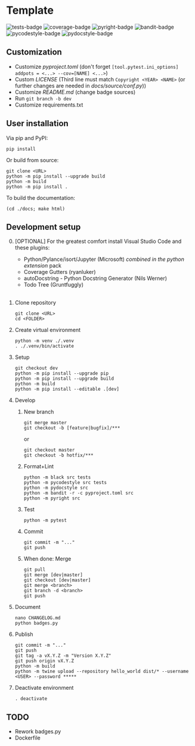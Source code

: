 # Template

![tests-badge](https://img.shields.io/endpoint?url=https%3A%2F%2Fraw.githubusercontent.com%2FAlexanderAuras%2Fpython_project_template%2Fmaster%2F.badges%2Fpytest.json)
![coverage-badge](https://img.shields.io/endpoint?url=https%3A%2F%2Fraw.githubusercontent.com%2FAlexanderAuras%2Fpython_project_template%2Fmaster%2F.badges%2Fpytest_cov.json)
![pyright-badge](https://img.shields.io/endpoint?url=https%3A%2F%2Fraw.githubusercontent.com%2FAlexanderAuras%2Fpython_project_template%2Fmaster%2F.badges%2Fpyright.json)
![bandit-badge](https://img.shields.io/endpoint?url=https%3A%2F%2Fraw.githubusercontent.com%2FAlexanderAuras%2Fpython_project_template%2Fmaster%2F.badges%2Fbandit.json)
![pycodestyle-badge](https://img.shields.io/endpoint?url=https%3A%2F%2Fraw.githubusercontent.com%2FAlexanderAuras%2Fpython_project_template%2Fmaster%2F.badges%2Fpycodestyle.json)
![pydocstyle-badge](https://img.shields.io/endpoint?url=https%3A%2F%2Fraw.githubusercontent.com%2FAlexanderAuras%2Fpython_project_template%2Fmaster%2F.badges%2Fpydocstyle.json)

## Customization
 - Customize _pyproject.toml_ (don't forget `[tool.pytest.ini_options] addpots = <...> --cov=[NAME] <...>`)
 - Custom _LICENSE_ (Third line must match `Copyright <YEAR> <NAME>` (or further changes are needed in _docs/source/conf.py_))
 - Customize _README.md_ (change badge sources)
 - Run `git branch -b dev`
 - Customize requirements.txt

## User installation
Via pip and PyPI:
```
pip install 
```
Or build from source:
```
git clone <URL>
python -m pip install --upgrade build
python -m build
python -m pip install .
```
To build the documentation:
```
(cd ./docs; make html)
```

## Development setup
0. [OPTIONAL] For the greatest comfort install Visual Studio Code and these plugins:
    - Python/Pylance/isort/Jupyter (Microsoft) _combined in the python extension_ pack
    - Coverage Gutters (ryanluker)
    - autoDocstring - Python Docstring Generator (Nils Werner)
    - Todo Tree (Gruntfuggly)<br/><br/>

1. Clone repository
    ```
    git clone <URL>
    cd <FOLDER>
    ```

1. Create virtual environment
    ```
    python -m venv ./.venv
    . ./.venv/bin/activate
    ```

1. Setup
    ```
    git checkout dev
    python -m pip install --upgrade pip
    python -m pip install --upgrade build
    python -m build
    python -m pip install --editable .[dev]
    ```

1. Develop
    1. New branch
        ```
        git merge master
        git checkout -b [feature|bugfix]/***
        ```
        or 
        ```
        git checkout master
        git checkout -b hotfix/***
        ```

    1. Format+Lint
        ```
        python -m black src tests
        python -m pycodestyle src tests
        python -m pydocstyle src
        python -m bandit -r -c pyproject.toml src
        python -m pyright src
        ```

    1. Test
        ```
        python -m pytest
        ```

    1. Commit
        ```
        git commit -m "..." 
        git push
        ```

    1. When done: Merge
        ```
        git pull
        git merge [dev|master]
        git checkout [dev|master]
        git merge <branch>
        git branch -d <branch>
        git push
        ```

1. Document
    ```
    nano CHANGELOG.md
    python badges.py
    ```

1. Publish
    ```
    git commit -m "..."
    git push
    git tag -a vX.Y.Z -m "Version X.Y.Z"
    git push origin vX.Y.Z
    python -m build
    python -m twine upload --repository hello_world dist/* --username <USER> --password *****
    ```

1. Deactivate environment
    ```
    . deactivate
    ```

## TODO
- Rework badges.py
- Dockerfile
